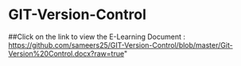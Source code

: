 # GIT-Version-Control

##Click on the link to view the E-Learning Document : https://github.com/sameers25/GIT-Version-Control/blob/master/Git-Version%20Control.docx?raw=true"
